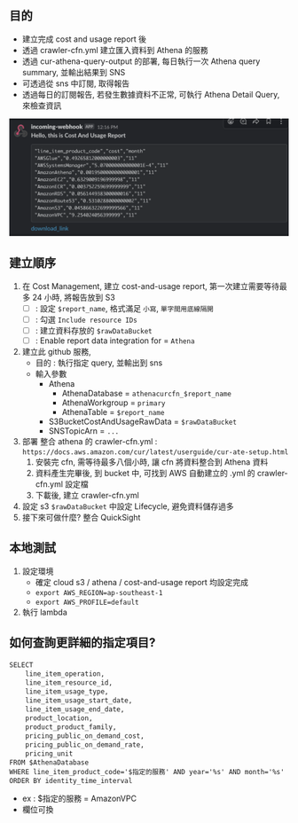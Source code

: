 ## 目的
- 建立完成 cost and usage report 後
- 透過 crawler-cfn.yml 建立匯入資料到 Athena 的服務
- 透過 cur-athena-query-output 的部署, 每日執行一次 Athena query summary, 並輸出結果到 SNS
- 可透過從 sns 中訂閱, 取得報告
- 透過每日的訂閱報告, 若發生數據資料不正常, 可執行 Athena Detail Query, 來檢查資訊

![img](./docs/daily-output.png)

## 建立順序
1. 在 Cost Management, 建立 cost-and-usage report, 第一次建立需要等待最多 24 小時, 將報告放到 S3
    - [ ] : 設定 `$report_name`, 格式滿足 `小寫`, `單字間用底線隔開`
    - [ ] : 勾選 `Include resource IDs`
    - [ ] : 建立資料存放的 `$rawDataBucket`
    - [ ] : Enable report data integration for = `Athena`
2. 建立此 github 服務, 
    - 目的 : 執行指定 query, 並輸出到 sns
    - 輸入參數
        - Athena
            - AthenaDatabase = `athenacurcfn_$report_name`
            - AthenaWorkgroup = `primary`
            - AthenaTable = `$report_name`
        - S3BucketCostAndUsageRawData = `$rawDataBucket`
        - SNSTopicArn = `...`
3. 部署 整合 athena 的 crawler-cfn.yml : `https://docs.aws.amazon.com/cur/latest/userguide/cur-ate-setup.html`
    1. 安裝完 cfn, 需等待最多八個小時, 讓 cfn 將資料整合到 Athena 資料
    2. 資料產生完畢後, 到 bucket 中, 可找到 AWS 自動建立的 .yml 的 crawler-cfn.yml 設定檔
    3. 下載後, 建立 crawler-cfn.yml
4. 設定 s3 `$rawDataBucket` 中設定 Lifecycle, 避免資料儲存過多
5. 接下來可做什麼? 整合 QuickSight

## 本地測試
1. 設定環境
    - 確定 cloud s3 / athena / cost-and-usage report 均設定完成
    - `export AWS_REGION=ap-southeast-1`
    - `export AWS_PROFILE=default`
2. 執行 lambda


## 如何查詢更詳細的指定項目?

```
SELECT 
    line_item_operation, 
    line_item_resource_id, 
    line_item_usage_type,
    line_item_usage_start_date,
    line_item_usage_end_date,
    product_location,
    product_product_family,
    pricing_public_on_demand_cost,
    pricing_public_on_demand_rate,
    pricing_unit
FROM $AthenaDatabase
WHERE line_item_product_code='$指定的服務' AND year='%s' AND month='%s'
ORDER BY identity_time_interval
```

- ex : $指定的服務 = AmazonVPC
- 欄位可換





